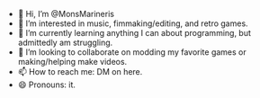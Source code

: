 - 👋 Hi, I’m @MonsMarineris
- 👀 I’m interested in music, fimmaking/editing, and retro games.
- 🌱 I’m currently learning anything I can about programming, but admittedly am struggling.
- 💞️ I’m looking to collaborate on modding my favorite games or making/helping make videos.
- 📫 How to reach me: DM on here.
- 😄 Pronouns: it.

<!---
MonsMarineris/MonsMarineris is a ✨ special ✨ repository because its `README.md` (this file) appears on your GitHub profile.
You can click the Preview link to take a look at your changes.
--->
